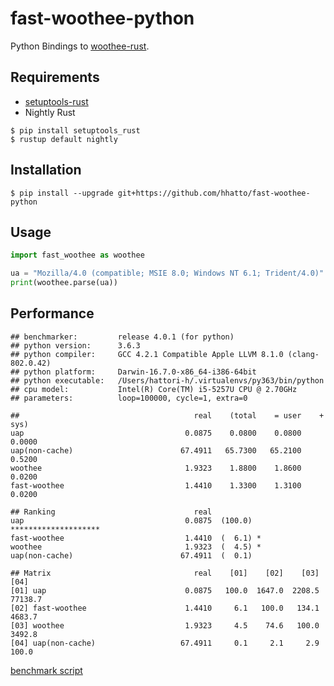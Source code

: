 # fast-woothee-python

Python Bindings to [woothee-rust](https://github.com/woothee/woothee-rust).

## Requirements

* [setuptools-rust](https://github.com/PyO3/setuptools-rust)
* Nightly Rust

```
$ pip install setuptools_rust
$ rustup default nightly
```

## Installation

```
$ pip install --upgrade git+https://github.com/hhatto/fast-woothee-python
```

## Usage

```python
import fast_woothee as woothee

ua = "Mozilla/4.0 (compatible; MSIE 8.0; Windows NT 6.1; Trident/4.0)"
print(woothee.parse(ua))
```

## Performance

```
## benchmarker:         release 4.0.1 (for python)
## python version:      3.6.3
## python compiler:     GCC 4.2.1 Compatible Apple LLVM 8.1.0 (clang-802.0.42)
## python platform:     Darwin-16.7.0-x86_64-i386-64bit
## python executable:   /Users/hattori-h/.virtualenvs/py363/bin/python
## cpu model:           Intel(R) Core(TM) i5-5257U CPU @ 2.70GHz
## parameters:          loop=100000, cycle=1, extra=0

##                                       real    (total    = user    + sys)
uap                                    0.0875    0.0800    0.0800    0.0000
uap(non-cache)                        67.4911   65.7300   65.2100    0.5200
woothee                                1.9323    1.8800    1.8600    0.0200
fast-woothee                           1.4410    1.3300    1.3100    0.0200

## Ranking                               real
uap                                    0.0875  (100.0) ********************
fast-woothee                           1.4410  (  6.1) *
woothee                                1.9323  (  4.5) *
uap(non-cache)                        67.4911  (  0.1)

## Matrix                                real    [01]    [02]    [03]    [04]
[01] uap                               0.0875   100.0  1647.0  2208.5 77138.7
[02] fast-woothee                      1.4410     6.1   100.0   134.1  4683.7
[03] woothee                           1.9323     4.5    74.6   100.0  3492.8
[04] uap(non-cache)                   67.4911     0.1     2.1     2.9   100.0

```

[benchmark script](https://gist.github.com/hhatto/c951a981e8a3ee4d1bbcf96cb93d5f5e)
